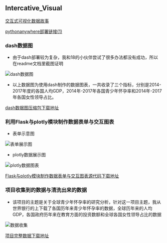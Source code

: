 ## Intercative_Visual

[交互式可视化数据故事](https://nfunm010.gitee.io/interactive_visual/)

[pythonanywhere部署链接(1)](http://joeyyuzongyi.pythonanywhere.com/)

### dash数据图

- 由于dash部署较为复杂，我和18的小伙伴尝试了很多办法都没有成功，所以在readme文档里截图证明

![dash数据图](https://images.gitee.com/uploads/images/2020/0105/161916_28868b2e_1648233.png "dash.png")
 
 - 以上数据图为使用dash制作的数据图表，一共收录了三个指标，分别是2014-2017年度的各国人均GDP，2014年-2017年各国青少年怀孕率和2014年-2017年各国女性领导占比。

[dash数据图压缩包下载地址](https://gitee.com/NFUNM010/Interactive_Visual/blob/master/dash.zip)

### 利用Flask与plotly模块制作数据表单与交互图表

- 表单示意图

![表单展示图](https://images.gitee.com/uploads/images/2020/0105/164919_f36ad46d_1648233.png "表单.png")

- plotly数据展示图

![plotly数据图表](https://images.gitee.com/uploads/images/2020/0105/165019_cfa8ecaa_1648233.png "表单2.png")

[Flask与plotly模块制作数据表单与交互图表源代码下载地址](https://gitee.com/NFUNM010/Interactive_Visual/blob/master/%E8%A1%A8%E5%8D%95%E4%BB%A3%E7%A0%81.zip)

### 项目收集到的数据与清洗出来的数据

- 该项目的主题是关于全球青少年怀孕率的研究分析，针对这一项目主题，我从世界银行的上下载了各国历年来青少年怀孕率的数据，全球历年来的人均GDP，各国政府历年来在教育方面的投资数额和全球各国女性领导占比的数据

![数据收集](https://images.gitee.com/uploads/images/2020/0105/170511_72bc03e7_1648233.png "数据收集.png")

[项目完整数据下载地址](https://gitee.com/NFUNM010/Interactive_Visual/blob/master/project(4).zip)



